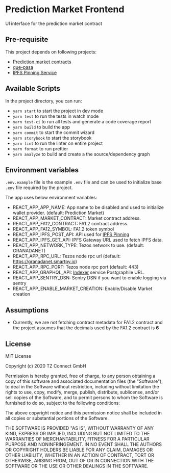 # Prediction Market Frontend

UI interface for the prediction market contract

## Pre-requisite

This project depends on following projects:

- [Prediction market contracts](https://github.com/tzConnectBerlin/prediction-market-contracts)
- [que-pasa](https://github.com/tzConnectBerlin/que-pasa)
- [IPFS Pinning Service](https://github.com/tzConnectBerlin/ipfs-pinning-service)

## Available Scripts

In the project directory, you can run:

- `yarn start` to start the project in dev mode
- `yarn test` to run the tests in watch mode
- `yarn test-ci` to run all tests and generate a code coverage report
- `yarn build` to build the app
- `yarn commit` to start the commit wizard
- `yarn storybook` to start the storybook
- `yarn lint` to run the linter on entire project
- `yarn format` to run prettier
- `yarn analyze` to build and create a the source/dependency graph

## Environment variables

`.env.example` file is the example `.env` file and can be used to initialize base `.env` file required by the project.

The app uses below environment variables:

- REACT_APP_APP_NAME: App name to be disabled and used to initialize wallet provider. (default: Prediction Market)
- REACT_APP_MARKET_CONTRACT: Market contract address.
- REACT_APP_FA12_CONTRACT: FA1.2 contract address.
- REACT_APP_FA12_SYMBOL: FA1.2 token symbol
- REACT_APP_IPFS_POST_API: API used for [IPFS Pinning](https://github.com/tzConnectBerlin/ipfs-pinning-service)
- REACT_APP_IPFS_GET_API: IPFS Gateway URL used to fetch IPFS data.
- REACT_APP_NETWORK_TYPE: Tezos network to use. (default: GRANADANET)
- REACT_APP_RPC_URL: Tezos node rpc url (default: https://granadanet.smartpy.io)
- REACT_APP_RPC_PORT: Tezos node rpc port (default: 443)
- REACT_APP_GRAPHQL_API: [Indexer](https://github.com/tzConnectBerlin/que-pasa) service Postgraphile URL.
- REACT_APP_SENTRY_DSN: Sentry DSN if you want to enable logging via sentry
- REACT_APP_ENABLE_MARKET_CREATION: Enable/Disable Market creation

## Assumptions

- Currently, we are not fetching contract metadata for FA1.2 contract and the project assumes that the decimals used by the FA1.2 contract is **6**

## License

MIT License

Copyright (c) 2020 TZ Connect GmbH

Permission is hereby granted, free of charge, to any person obtaining a copy
of this software and associated documentation files (the "Software"), to deal
in the Software without restriction, including without limitation the rights
to use, copy, modify, merge, publish, distribute, sublicense, and/or sell
copies of the Software, and to permit persons to whom the Software is
furnished to do so, subject to the following conditions:

The above copyright notice and this permission notice shall be included in all
copies or substantial portions of the Software.

THE SOFTWARE IS PROVIDED "AS IS", WITHOUT WARRANTY OF ANY KIND, EXPRESS OR
IMPLIED, INCLUDING BUT NOT LIMITED TO THE WARRANTIES OF MERCHANTABILITY,
FITNESS FOR A PARTICULAR PURPOSE AND NONINFRINGEMENT. IN NO EVENT SHALL THE
AUTHORS OR COPYRIGHT HOLDERS BE LIABLE FOR ANY CLAIM, DAMAGES OR OTHER
LIABILITY, WHETHER IN AN ACTION OF CONTRACT, TORT OR OTHERWISE, ARISING FROM,
OUT OF OR IN CONNECTION WITH THE SOFTWARE OR THE USE OR OTHER DEALINGS IN THE
SOFTWARE.

